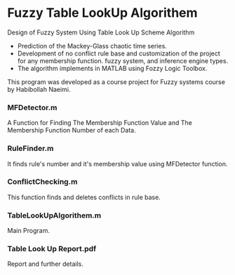 # Fuzzy Table LookUp Algorithem
Design of Fuzzy System Using Table Look Up Scheme Algorithm
- Prediction of the Mackey-Glass chaotic time series.
- Development of no conflict rule base and customization of the project for any membership function.
fuzzy system, and inference engine types.
- The algorithm implements in MATLAB using Fozzy Logic Toolbox.

This program was developed as a course project for Fuzzy systems course by Habibollah Naeimi.


### MFDetector.m
A Function for Finding The Membership Function Value and The Membership Function Number of each Data.

### RuleFinder.m
It finds rule's number and it's membership value using MFDetector function. 

### ConflictChecking.m
This function finds and deletes conflicts in rule base.

### TableLookUpAlgorithem.m
Main Program.

### Table Look Up Report.pdf
Report and further details.
